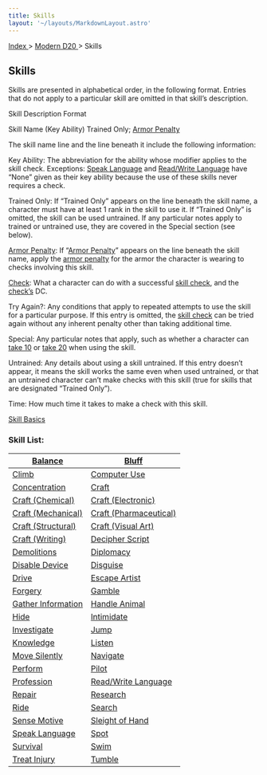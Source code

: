```yaml
---
title: Skills
layout: '~/layouts/MarkdownLayout.astro'
---
```


[ Index ](/) > [ Modern D20 ](/modern.d20.srd) > Skills

## Skills

Skills are presented in alphabetical order, in the following format. Entries
that do not apply to a particular skill are omitted in that skill’s
description.

Skill Description Format

Skill Name (Key Ability) Trained Only; [Armor Penalty](/modern.d20.srd/equipment/armor.general)

The skill name line and the line beneath it include the following information:

Key Ability: The abbreviation for the ability whose modifier applies to the
skill check. Exceptions: [Speak Language](/modern.d20.srd/skills/speak.language) and [Read/Write Language](/modern.d20.srd/skills/read.write.language) have “None” given as
their key ability because the use of these skills never requires a check.

Trained Only: If “Trained Only” appears on the line beneath the skill name, a
character must have at least 1 rank in the skill to use it. If “Trained Only”
is omitted, the skill can be used untrained. If any particular notes apply to
trained or untrained use, they are covered in the Special section (see below).

[Armor Penalty](/modern.d20.srd/equipment/armor.general): If “[Armor Penalty](/modern.d20.srd/equipment/armor.general)” appears on the line beneath
the skill name, apply the [armor penalty](/modern.d20.srd/equipment/armor.general) for the armor the character
is wearing to checks involving this skill.

[Check](/modern.d20.srd/skills/skill.basics): What a character can
do with a successful [skill check](/modern.d20.srd/skills/skill.basics), and the
[check’s](/modern.d20.srd/skills/skill.basics) DC.

Try Again?: Any conditions that apply to repeated attempts to use the skill
for a particular purpose. If this entry is omitted, the [skill check](/modern.d20.srd/skills/skill.basics) can be tried again
without any inherent penalty other than taking additional time.

Special: Any particular notes that apply, such as whether a character can
[take 10](/modern.d20.srd/skills/skill.basics) or [take 20](/modern.d20.srd/skills/skill.basics) when using the skill.

Untrained: Any details about using a skill untrained. If this entry doesn’t
appear, it means the skill works the same even when used untrained, or that an
untrained character can’t make checks with this skill (true for skills that
are designated “Trained Only”).

Time: How much time it takes to make a check with this skill.

[Skill Basics](/modern.d20.srd/skills/skill.basics)

### Skill List:

| [Balance](/modern.d20.srd/skills/balance) | [Bluff](/modern.d20.srd/skills/bluff) |
|---|---|
| [Climb](/modern.d20.srd/skills/climb) | [Computer Use](/modern.d20.srd/skills/computer.use) |
| [Concentration](/modern.d20.srd/skills/concentration) | [Craft](/modern.d20.srd/skills/craft) |
| [Craft (Chemical)](/modern.d20.srd/skills/craft.chemical) | [Craft (Electronic)](/modern.d20.srd/skills/craft.electronic) |
| [Craft (Mechanical)](/modern.d20.srd/skills/craft.mechanical) | [Craft (Pharmaceutical)](/modern.d20.srd/skills/craft.pharmaceutical) |
| [Craft (Structural)](/modern.d20.srd/skills/craft.structural) | [Craft (Visual Art)](/modern.d20.srd/skills/craft.visual.art) |
| [Craft (Writing)](/modern.d20.srd/skills/craft.writing) | [Decipher Script](/modern.d20.srd/skills/decipher.script) |
| [Demolitions](/modern.d20.srd/skills/demolitions) | [Diplomacy](/modern.d20.srd/skills/diplomacy) |
| [Disable Device](/modern.d20.srd/skills/disable.device) | [Disguise](/modern.d20.srd/skills/disguise) |
| [Drive](/modern.d20.srd/skills/drive) | [Escape Artist](/modern.d20.srd/skills/escape.artist) |
| [Forgery](/modern.d20.srd/skills/forgery) | [Gamble](/modern.d20.srd/skills/gamble) |
| [Gather Information](/modern.d20.srd/skills/gather.information) | [Handle Animal](/modern.d20.srd/skills/handle.animal) |
| [Hide](/modern.d20.srd/skills/hide) | [Intimidate](/modern.d20.srd/skills/intimidate) |
| [Investigate](/modern.d20.srd/skills/investigate) | [Jump](/modern.d20.srd/skills/jump) |
| [Knowledge](/modern.d20.srd/skills/knowledge) | [Listen](/modern.d20.srd/skills/listen) |
| [Move Silently](/modern.d20.srd/skills/move.silently) | [Navigate](/modern.d20.srd/skills/navigate) |
| [Perform](/modern.d20.srd/skills/perform) | [Pilot](/modern.d20.srd/skills/pilot) |
| [Profession](/modern.d20.srd/skills/profession) | [Read/Write Language](/modern.d20.srd/skills/read.write.language) |
| [Repair](/modern.d20.srd/skills/repair) | [Research](/modern.d20.srd/skills/research) |
| [Ride](/modern.d20.srd/skills/ride) | [Search](/modern.d20.srd/skills/search) |
| [Sense Motive](/modern.d20.srd/skills/sense.motive) | [Sleight of Hand](/modern.d20.srd/skills/sleight.of.hand) |
| [Speak Language](/modern.d20.srd/skills/speak.language) | [Spot](/modern.d20.srd/skills/spot) |
| [Survival](/modern.d20.srd/skills/survival) | [Swim](/modern.d20.srd/skills/swim) |
| [Treat Injury](/modern.d20.srd/skills/treat.injury) | [Tumble](/modern.d20.srd/skills/tumble) |
